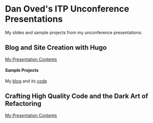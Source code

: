 # Dan Oved's ITP Unconference Presentations

My slides and sample projects from my unconference presentations:

## Blog and Site Creation with Hugo

[My Presentation Contents](blog_and_site_creation_with_hugo.md)

#### Sample Projects
My [blog](http://www.danioved.com/blog/) and its [code](/oveddan/itp_unconference/blob/master/blog_and_site_creation_with_hugo.md)

## Crafting High Quality Code and the Dark Art of Refactoring

[My Presentation Contents](/oveddan/itp_unconference/blob/master/high_quality_code_and_refactoring.md)
